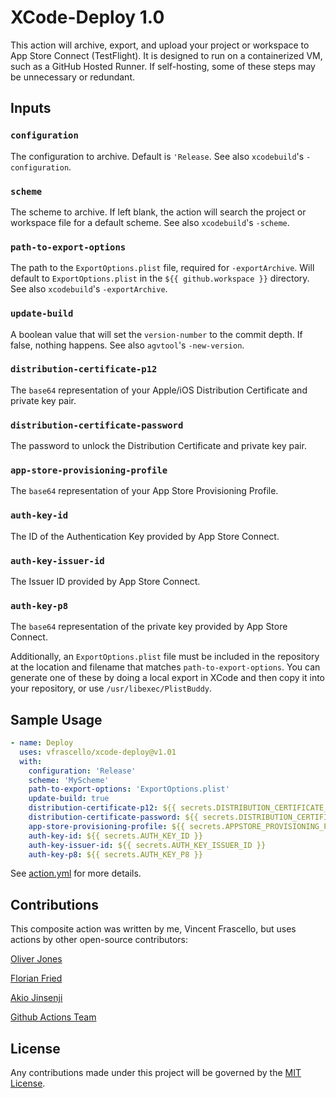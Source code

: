 # XCode-Deploy 1.0
This action will archive, export, and upload your project or workspace to App Store Connect (TestFlight). 
It is designed to run on a containerized VM, such as a GitHub Hosted Runner.
If self-hosting, some of these steps may be unnecessary or redundant. 

## Inputs

### `configuration`

The configuration to archive. Default is `'Release`. See also `xcodebuild`'s `-configuration`. 

### `scheme`

The scheme to archive. If left blank, the action will search the project or workspace file for a default scheme. See also `xcodebuild`'s `-scheme`.

### `path-to-export-options`

The path to the `ExportOptions.plist` file, required for `-exportArchive`. Will default to `ExportOptions.plist` in the `${{ github.workspace }}` directory. See also `xcodebuild`'s `-exportArchive`.

### `update-build`

A boolean value that will set the `version-number` to the commit depth.  If false, nothing happens. See also `agvtool`'s `-new-version`.

### `distribution-certificate-p12`

The `base64` representation of your Apple/iOS Distribution Certificate and private key pair. 

### `distribution-certificate-password`

The password to unlock the Distribution Certificate and private key pair.

### `app-store-provisioning-profile`

The `base64` representation of your App Store Provisioning Profile. 

### `auth-key-id`

The ID of the Authentication Key provided by App Store Connect.

### `auth-key-issuer-id`

The Issuer ID provided by App Store Connect.

### `auth-key-p8`

The `base64` representation of the private key provided by App Store Connect.

Additionally, an `ExportOptions.plist` file must be included in the repository at the location and filename that matches `path-to-export-options`.
You can generate one of these by doing a local export in XCode and then copy it into your repository, or use `/usr/libexec/PlistBuddy`. 

## Sample Usage
```yml
- name: Deploy
  uses: vfrascello/xcode-deploy@v1.01
  with:
    configuration: 'Release'
    scheme: 'MyScheme'
    path-to-export-options: 'ExportOptions.plist'
    update-build: true
    distribution-certificate-p12: ${{ secrets.DISTRIBUTION_CERTIFICATE_P12 }}
    distribution-certificate-password: ${{ secrets.DISTRIBUTION_CERTIFICATE_PASSWORD }}
    app-store-provisioning-profile: ${{ secrets.APPSTORE_PROVISIONING_PROFILE}}
    auth-key-id: ${{ secrets.AUTH_KEY_ID }}
    auth-key-issuer-id: ${{ secrets.AUTH_KEY_ISSUER_ID }}
    auth-key-p8: ${{ secrets.AUTH_KEY_P8 }}
```

See [action.yml][0] for more details.

## Contributions

This composite action was written by me, Vincent Frascello, but uses actions by other open-source contributors: 

[Oliver Jones][1]

[Florian Fried][2]

[Akio Jinsenji][3]

[Github Actions Team][4]

## License
Any contributions made under this project will be governed by the [MIT License][5].

[0]: https://github.com/vfrascello/xcode-deploy/blob/main/action.yml
[1]: https://github.com/orj
[2]: https://github.com/ffried
[3]: https://github.com/akiojin
[4]: https://github.com/actions
[5]: https://github.com/vfrascello/xcode-deploy/blob/main/LICENSE

